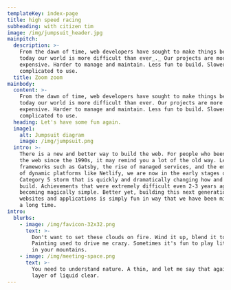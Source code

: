```yaml
---
templateKey: index-page
title: high speed racing
subheading: with citizen tim
image: /img/jumpsuit_header.jpg
mainpitch:
  description: >-
    From the dawn of time, web developers have sought to make things better. But
    today our world is more difficult than ever_._ Our projects are more
    expensive. Harder to manage and maintain. Less fun to build. Slower and more
    complicated to use.
  title: Zoom zoom
mainbody:
  content: >-
    From the dawn of time, web developers have sought to make things better. But
    today our world is more difficult than ever. Our projects are more
    expensive. Harder to manage and maintain. Less fun to build. Slower and more
    complicated to use.
  heading: Let's have some fun again.
  image1:
    alt: Jumpsuit diagram
    image: /img/jumpsuit.png
  intro: >-
    There is a new and better way to build the web. For people who been building
    the web since the 1990s, it may remind you a lot of the old way. Led by
    frameworks such as Gatsby, the rise of managed services, and the emergence
    of dynamic platforms like Netlify, we are now in the early stages of a
    Category 5 storm that is quickly and dramatically changing how and what we
    build. Achievements that were extremely difficult even 2-3 years ago are now
    becoming magically simple. Better yet, building this next generation of
    websites and applications is simply fun in way that we have been missing for
    a long time.
intro:
  blurbs:
    - image: /img/favicon-32x32.png
      text: >-
        Don't want to set these clouds on fire. Wind it up, blend it together.
        Painting used to drive me crazy. Sometimes it's fun to play little games
        in your mountains. 
    - image: /img/meeting-space.png
      text: >-
        You need to understand nature. A thin, and let me say that again, a THIN
        layer of liquid clear.
---
```


